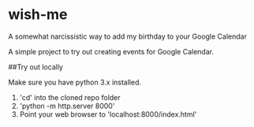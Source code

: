 # wish-me
A somewhat narcissistic way to add my birthday to your Google Calendar


A simple project to try out creating events for Google Calendar.

##Try out locally

Make sure you have python 3.x installed.

1. 'cd' into the cloned repo folder
2. 'python -m http.server 8000'
3. Point your web browser to 'localhost:8000/index.html'
